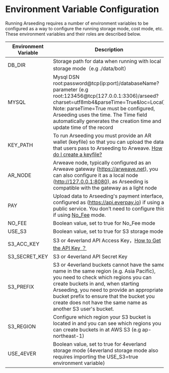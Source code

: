 # Environment Variable Configuration

Running Arseeding requires a number of environment variables to be configured as a way to configure the running storage mode, cost mode, etc. These environment variables and their roles are described below.


| Environment Variable | Description                                                                                                                                                                                                                                                                                                                      |
|----------------------|----------------------------------------------------------------------------------------------------------------------------------------------------------------------------------------------------------------------------------------------------------------------------------------------------------------------------------|
| DB_DIR               | Storage path for data when running with local storage mode（e.g ./data/bolt）                                                                                                                                                                                                                                                      |
| MYSQL                | Mysql DSN root:password@tcp(ip:port)/databaseName?parameter (e.g root:123456@tcp(127.0.0.1:3306)/arseed?charset=utf8mb4&parseTime=True&loc=Local) Note: parseTime=True must be configured, Arseeding uses the time. The Time field automatically generates the creation time and update time of the record                       |
| KEY_PATH             | To run Arseeding you must provide an AR wallet (keyfile) so that you can upload the data that users pass to Arseeding to Arweave. [How do I create a keyfile?](../other/2.getAR.md)                                                                                                                                              |
| AR_NODE              | Arweave node, typically configured as an Arweave gateway (https://arweave.net), you can also configure it as a local node (http://127.0.0.1:8080), as Arseeding is compatible with the gateway as a light node                                                                                                                   |
| PAY                  | Upload data to Arseeding's payment interface, configured as (https://api.everpay.io) if using a public service. You don’t need to configure this if using [No_Fee](1.intro.md#no_fee-mode) mode.                                                                                                                                 |
| NO_FEE               | Boolean value, set to true for No_Fee mode                                                                                                                                                                                                                                                                                       |
| USE_S3               | Boolean value, set to true for S3 storage mode                                                                                                                                                                                                                                                                                   |
| S3_ACC_KEY           | S3 or 4everland API Access Key，[How to Get the API Key ？](../other/1.S3API%20Key.md)                                                                                                                                                                                                                                             |
| S3_SECRET_KEY        | S3 or 4everland API Secret Key                                                                                                                                                                                                                                                                                                   |
| S3_PREFIX            | S3 or 4everland buckets cannot have the same name in the same region (e.g. Asia Pacific), you need to check which regions you can create buckets in and, when starting Arseeding, you need to provide an appropriate bucket prefix to ensure that the bucket you create does not have the same name as another S3 user's bucket. |
| S3_REGION            | Configure which region your S3 bucket is located in and you can see which regions you can create buckets in at AWS S3 (e.g ap-northeast-1)                                                                                                                                                                                       |
| USE_4EVER            | Boolean value, set to true for 4everland storage mode (4everland storage mode also requires importing the USE_S3=true environment variable)                                                                                                                                                                                      |                                                                                                                                                                          |

